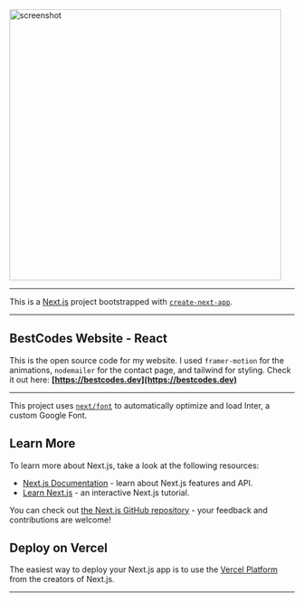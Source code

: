<img src="https://github.com/user-attachments/assets/51c946e3-7342-4075-8cc6-95092b1d17fe" alt="screenshot" for="cover" width=480 />

---

This is a [Next.js](https://nextjs.org/) project bootstrapped with [`create-next-app`](https://github.com/vercel/next.js/tree/canary/packages/create-next-app).

---

## BestCodes Website - React
This is the open source code for my website. I used `framer-motion` for the animations, `nodemailer` for the contact page, and tailwind for styling.
Check it out here:
**[https://bestcodes.dev](https://bestcodes.dev)**

---

This project uses [`next/font`](https://nextjs.org/docs/basic-features/font-optimization) to automatically optimize and load Inter, a custom Google Font.

## Learn More

To learn more about Next.js, take a look at the following resources:

- [Next.js Documentation](https://nextjs.org/docs) - learn about Next.js features and API.
- [Learn Next.js](https://nextjs.org/learn) - an interactive Next.js tutorial.

You can check out [the Next.js GitHub repository](https://github.com/vercel/next.js/) - your feedback and contributions are welcome!

## Deploy on Vercel

The easiest way to deploy your Next.js app is to use the [Vercel Platform](https://vercel.com/new?utm_medium=default-template&filter=next.js&utm_source=create-next-app&utm_campaign=create-next-app-readme) from the creators of Next.js.

---


